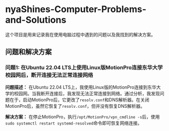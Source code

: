 # nyaShines-Computer-Problems-and-Solutions

这个项目是用来记录我在使用电脑过程中遇到的问题以及我找到的解决方案。

## 问题和解决方案

### 问题1: 在Ubuntu 22.04 LTS上使用Linux版MotionPro连接东华大学校园网后，断开连接无法正常连接网络

**问题描述：**
在Ubuntu 22.04 LTS上，我使用Linux版的MotionPro连接到东华大学的校园网。当我断开连接后，我发现无法正常连接到网络。通过分析，我发现问题在于，启动MotionPro后，它更改了`resolv.conf`和DNS解析器。在关闭MotionPro后，虽然它恢复了`resolv.conf`，但并没有恢复DNS解析器。

**解决方案：**
在停止MotionPro，执行`/opt/MotionPro/vpn_cmdline -s`后，使用`sudo systemctl restart systemd-resolved`命令即可恢复网络连接。
